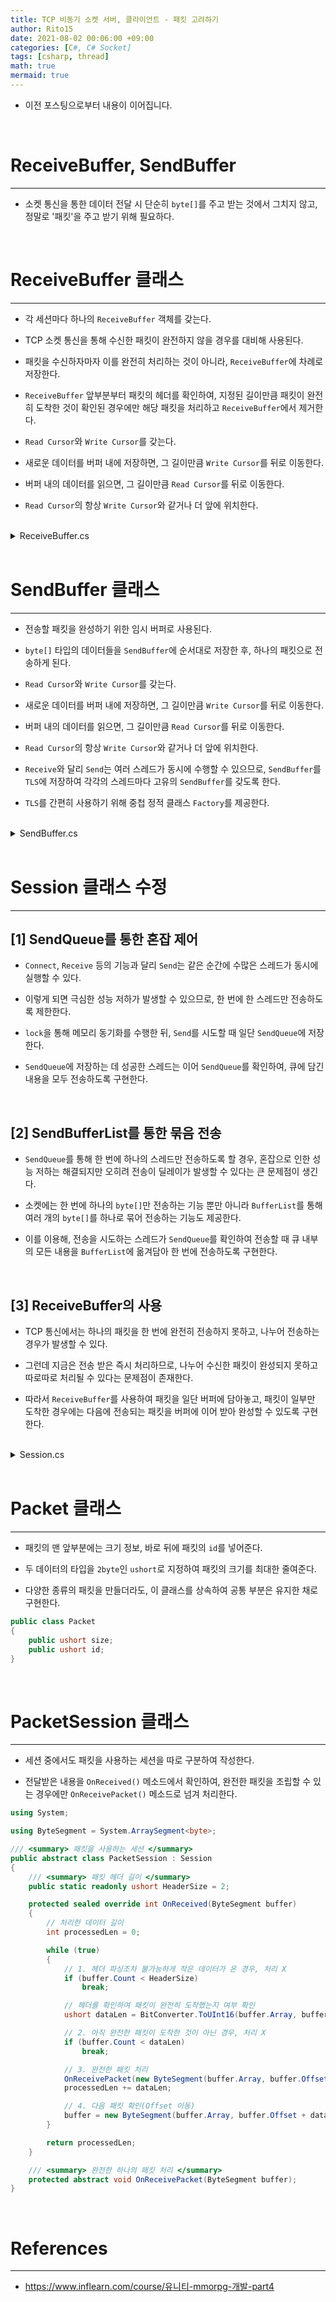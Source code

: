 ```yaml
---
title: TCP 비동기 소켓 서버, 클라이언트 - 패킷 고려하기
author: Rito15
date: 2021-08-02 00:06:00 +09:00
categories: [C#, C# Socket]
tags: [csharp, thread]
math: true
mermaid: true
---
```


* 이전 포스팅으로부터 내용이 이어집니다.

<br>

# ReceiveBuffer, SendBuffer
---

- 소켓 통신을 통한 데이터 전달 시 단순히 `byte[]`를 주고 받는 것에서 그치지 않고, 정말로 '패킷'을 주고 받기 위해 필요하다.


<br>

# ReceiveBuffer 클래스
---

- 각 세션마다 하나의 `ReceiveBuffer` 객체를 갖는다.

- TCP 소켓 통신을 통해 수신한 패킷이 완전하지 않을 경우를 대비해 사용된다.

- 패킷을 수신하자마자 이를 완전히 처리하는 것이 아니라, `ReceiveBuffer`에 차례로 저장한다.

- `ReceiveBuffer` 앞부분부터 패킷의 헤더를 확인하여, 지정된 길이만큼 패킷이 완전히 도착한 것이 확인된 경우에만 해당 패킷을 처리하고 `ReceiveBuffer`에서 제거한다.

- `Read Cursor`와 `Write Cursor`를 갖는다.

- 새로운 데이터를 버퍼 내에 저장하면, 그 길이만큼 `Write Cursor`를 뒤로 이동한다.

- 버퍼 내의 데이터를 읽으면, 그 길이만큼 `Read Cursor`를 뒤로 이동한다.

- `Read Cursor`의 항상 `Write Cursor`와 같거나 더 앞에 위치한다.

<br>

<details>
<summary markdown="span"> 
ReceiveBuffer.cs
</summary>

```cs
using System;

/// <summary> 수신된 패킷을 완성하기 위한 임시 버퍼 </summary>
public class ReceiveBuffer
{
    // * Example
    // [][][][r][][][][w][][] Read : 3, Write : 7
    //       [r][][][]        Readable Size   : 4
    //                [w][][] Writable Size   : 3
    private byte[] _buffer;

    private int _readPos;
    private int _writePos;
    private int _bufferSize;

    public ReceiveBuffer(int bufferSize)
    {
        _bufferSize = bufferSize;
        _buffer = new byte[bufferSize];
    }

    /// <summary> 읽을 수 있는 실제 데이터 길이 </summary>
    public int ReadableSize => _writePos - _readPos;

    /// <summary> 새롭게 쓸 수 있는 여유 버퍼 길이 </summary>
    public int WritableSize => _bufferSize - _writePos;

    /// <summary> 읽을 수 있는 실제 데이터 영역 </summary>
    public ArraySegment<byte> ReadableSegment
    {
        get => new ArraySegment<byte>(_buffer, _readPos, ReadableSize);
    }

    /// <summary> 새로운 데이터를 작성할 수 있는 빈 영역 </summary>
    public ArraySegment<byte> WritableSegment
    {
        get => new ArraySegment<byte>(_buffer, _writePos, WritableSize);
    }

    /// <summary> Read, Write 커서를 모두 맨 앞으로 당겨오기 </summary>
    public void Refresh()
    {
        int dataSize = ReadableSize;

        // readPos, writePos가 같은 위치에 있는 경우
        // 잔여 데이터 건들 필요 없이 두 커서만 모두 가장 앞으로 이동
        if (dataSize == 0)
        {
            _readPos = _writePos = 0;
        }
        // 읽을 수 있는 데이터가 존재할 경우
        else
        {
            // _readPos로부터 dataSize만큼의 길이를 시작 위치(Offset)로 복사
            Array.Copy(_buffer, _readPos, _buffer, 0, dataSize);

            // 커서 위치를 앞으로 당겨주기
            _readPos = 0;
            _writePos = dataSize;
        }
    }

    /// <summary> 원하는 크기만큼 읽을 수 있는지 여부 </summary>
    public bool IsReadable(int desiredSize)
    {
        return desiredSize >= ReadableSize;
    }

    /// <summary> 원하는 크기만큼 쓸 수 있는지 여부 </summary>
    public bool IsWritable(int desiredSize)
    {
        return desiredSize >= WritableSize;
    }

    /// <summary> 입력한 길이만큼 Read 커서를 이동시키고, 성공 여부 반환 </summary>
    public bool OnRead(int numOfBytes)
    {
        if (numOfBytes > ReadableSize)
            return false;

        _readPos += numOfBytes;
        return true;
    }

    /// <summary> 입력한 길이만큼 Write 커서를 이동시키고, 성공 여부 반환 </summary>
    public bool OnWrite(int numOfBytes)
    {
        if (numOfBytes > WritableSize)
            return false;

        _writePos += numOfBytes;
        return true;
    }
}

public class ReceiveBufferException : Exception
{
    private readonly string _message;
    public override string Message => _message;

    public ReceiveBufferException(string msg)
    {
        _message = msg;
    }
}
```

</details>

<br>


# SendBuffer 클래스
---

- 전송할 패킷을 완성하기 위한 임시 버퍼로 사용된다.

- `byte[]` 타입의 데이터들을 `SendBuffer`에 순서대로 저장한 후, 하나의 패킷으로 전송하게 된다.

- `Read Cursor`와 `Write Cursor`를 갖는다.

- 새로운 데이터를 버퍼 내에 저장하면, 그 길이만큼 `Write Cursor`를 뒤로 이동한다.

- 버퍼 내의 데이터를 읽으면, 그 길이만큼 `Read Cursor`를 뒤로 이동한다.

- `Read Cursor`의 항상 `Write Cursor`와 같거나 더 앞에 위치한다.

- `Receive`와 달리 `Send`는 여러 스레드가 동시에 수행할 수 있으므로, `SendBuffer`를 `TLS`에 저장하여 각각의 스레드마다 고유의 `SendBuffer`를 갖도록 한다.

- `TLS`를 간편히 사용하기 위해 중첩 정적 클래스 `Factory`를 제공한다.

<br>

<details>
<summary markdown="span"> 
SendBuffer.cs
</summary>

```cs
using System;
using System.Collections.Generic;
using System.Threading;

using ByteSegment = System.ArraySegment<byte>;

/// <summary> 전송 시 패킷을 조립하기 위한 임시 버퍼 </summary>
public class SendBuffer
{
    /// <summary> Send Buffer를 TLS로 간편히 제공하기 위한 정적 클래스 </summary>
    public static class Factory
    {
        public static ThreadLocal<SendBuffer> CurrentBuffer = new ThreadLocal<SendBuffer>(() => null);

        public static int ChunkSize { get; set; } = 4096 * 100;

        /// <summary> 버퍼에 새로운 데이터 작성하기 </summary>
        public static void Write(byte[] data)
        {
            // 초기 접근 시 버퍼 새로 생성
            if (CurrentBuffer.Value == null)
                CurrentBuffer.Value = new SendBuffer(ChunkSize);

            // 여유 공간이 없는 경우 버퍼 새로 생성
            if (CurrentBuffer.Value.CheckWritableSize(data.Length) == false)
                CurrentBuffer.Value = new SendBuffer(ChunkSize);

            // 버퍼에 쓰기
            CurrentBuffer.Value.Write(data);
        }

        public static void Write(params byte[][] data)
        {
            foreach (var item in data)
            {
                Write(item);
            }
        }

        /// <summary> 버퍼에서 읽을 수 있는 모든 데이터 읽어오기 </summary>
        public static ByteSegment Read()
        {
            if (CurrentBuffer.Value == null)
                throw new InvalidOperationException($"Read 이전에 Write를 먼저 수행해야 합니다.");

            return CurrentBuffer.Value.Read();
        }
    }

    // [][][r][][][][w][][][]
    private readonly byte[] _buffer;
    private int _readPos;
    private int _writePos;

    /// <summary> 데이터를 새롭게 추가할 수 있는 여유 공간 </summary>
    public int WritableSize => _buffer.Length - _writePos;

    /// <summary> 데이터를 읽을 수 있는 길이 </summary>
    public int ReadableSize => _writePos - _readPos;

    public SendBuffer(int bufferSize)
    {
        _buffer = new byte[bufferSize];
        _readPos = _writePos = 0;
    }

    /// <summary> 해당 길이만큼 버퍼에 쓸 수 있는지 검사 </summary>
    public bool CheckWritableSize(int len)
    {
        return WritableSize >= len;
    }

    /// <summary> Send Buffer에 새로운 데이터 작성하기 </summary>
    public void Write(byte[] data)
    {
        int len = data.Length;
        if (len > WritableSize)
            throw new ArgumentOutOfRangeException($"Send Buffer에 쓰려는 데이터의 길이({len})가" +
                $" 버퍼의 여유 길이({_buffer.Length})보다 큽니다.");

        // Write Pos부터 len 길이만큼 버퍼에 쓰기
        Array.Copy(data, 0, _buffer, _writePos, len);

        // Write Pos 이동
        _writePos += len;
    }

    /// <summary> 버퍼에 가장 최근에 작성된 데이터 모두 읽어오기 </summary>
    public ByteSegment Read()
    {
        if (ReadableSize <= 0)
            throw new IndexOutOfRangeException($"Send Buffer에서 읽을 수 있는 데이터가 없습니다." +
                $" (Read Pos : {_readPos}, Write Pos : {_writePos})");

        // 이전의 데이터 캐싱
        int readPos = _readPos;
        int readableSize = ReadableSize;

        // Read Pos 이동
        _readPos = _writePos;

        return new ByteSegment(_buffer, readPos, readableSize);
    }
}
```

</details>

<br>


# Session 클래스 수정
---

## **[1] SendQueue를 통한 혼잡 제어**

- `Connect`, `Receive` 등의 기능과 달리 `Send`는 같은 순간에 수많은 스레드가 동시에 실행할 수 있다.

- 이렇게 되면 극심한 성능 저하가 발생할 수 있으므로, 한 번에 한 스레드만 전송하도록 제한한다.

- `lock`을 통해 메모리 동기화를 수행한 뒤, `Send`를 시도할 때 일단 `SendQueue`에 저장한다.

- `SendQueue`에 저장하는 데 성공한 스레드는 이어 `SendQueue`를 확인하여, 큐에 담긴 내용을 모두 전송하도록 구현한다.

<br>

## **[2] SendBufferList를 통한 묶음 전송**

- `SendQueue`를 통해 한 번에 하나의 스레드만 전송하도록 할 경우, 혼잡으로 인한 성능 저하는 해결되지만 오히려 전송이 딜레이가 발생할 수 있다는 큰 문제점이 생긴다.

- 소켓에는 한 번에 하나의 `byte[]`만 전송하는 기능 뿐만 아니라 `BufferList`를 통해 여러 개의 `byte[]`를 하나로 묶어 전송하는 기능도 제공한다.

- 이를 이용해, 전송을 시도하는 스레드가 `SendQueue`를 확인하여 전송할 때 큐 내부의 모든 내용을 `BufferList`에 옮겨담아 한 번에 전송하도록 구현한다.

<br>

## **[3] ReceiveBuffer의 사용**

- TCP 통신에서는 하나의 패킷을 한 번에 완전히 전송하지 못하고, 나누어 전송하는 경우가 발생할 수 있다.

- 그런데 지금은 전송 받은 즉시 처리하므로, 나누어 수신한 패킷이 완성되지 못하고 따로따로 처리될 수 있다는 문제점이 존재한다.

- 따라서 `ReceiveBuffer`를 사용하여 패킷을 일단 버퍼에 담아놓고, 패킷이 일부만 도착한 경우에는 다음에 전송되는 패킷을 버퍼에 이어 받아 완성할 수 있도록 구현한다.

<br>


<details>
<summary markdown="span"> 
Session.cs
</summary>

```cs
using System;
using System.Collections.Generic;
using System.Linq;
using System.Text;
using System.Threading;
using System.Threading.Tasks;

using System.Net;
using System.Net.Sockets;

using ByteSegment = System.ArraySegment<byte>;

public abstract class Session
{
    private const int TRUE = 1;
    private const int FALSE = 0;

    private Socket _socket;
    private int _isConnected;

    // Sending Fields
    private SocketAsyncEventArgs _sendArgs;
    private Queue<ByteSegment> _sendQueue;     // 동시 전송 방지를 위한 큐
    private List<ByteSegment> _sendBufferList; // 묶음 전송을 위한 리스트
    private object _sendLock;

    // Receiving Fields
    private SocketAsyncEventArgs _recvArgs;
    private ReceiveBuffer _recvBuffer;

    // Event Handlers
    protected abstract void OnConnected(EndPoint endPoint);
    protected abstract void OnDisconnected(EndPoint endPoint);
    protected abstract int OnReceived(ByteSegment buffer);
    protected abstract void OnSent(ByteSegment buffer);

    public Session()
    {
        _isConnected = FALSE;

        _sendLock = new object();
        _sendQueue = new Queue<ByteSegment>(8);
        _sendBufferList = new List<ByteSegment>(8);

        _recvBuffer = new ReceiveBuffer(1024);
    }
    /***********************************************************************
    *                               Public Methods
    ***********************************************************************/
    #region .

    public void Init(Socket socket)
    {
        _socket = socket;
        _isConnected = TRUE;

        // Receive
        _recvArgs = new SocketAsyncEventArgs();
        _recvArgs.Completed += OnReceiveCompleted;
        //_recvArgs.SetBuffer(new byte[1024], 0, 1024);

        BeginReceive();

        // Send
        _sendArgs = new SocketAsyncEventArgs();
        _sendArgs.Completed += OnSendCompleted;

        // 연결 완료 통보하기
        // 반드시 Init 끝자락에서 호출
        OnConnected(socket.RemoteEndPoint);
    }

    /// <summary> 대상 소켓과의 연결 종료하기 </summary>
    public void Disconnect()
    {
        // 이미 연결이 끊긴 경우 확인
        if (Interlocked.Exchange(ref _isConnected, FALSE) == FALSE)
            return;

        OnDisconnected(_socket.RemoteEndPoint);

        _socket.Shutdown(SocketShutdown.Both);
        _socket.Close();
    }

    /// <summary> 연결된 대상 소켓에 데이터 전송하기 </summary>
    public void Send(ByteSegment sendBuffer)
    {
        lock (_sendLock)
        {
            _sendQueue.Enqueue(sendBuffer);

            // Send를 수행 중인 스레드가 없을 경우, Send 수행
            if (_sendBufferList.Count == 0)
                BeginSend();
        }
    }

    /// <summary> UTF-8 인코딩으로 메시지 전송하기 </summary>
    public void SendUTF8String(string message)
    {
        byte[] sendBuffer = Encoding.UTF8.GetBytes(message);
        Send(new ByteSegment(sendBuffer, 0, sendBuffer.Length));
    }
    #endregion
    /***********************************************************************
    *                               Protected Methods
    ***********************************************************************/
    #region .
    protected string GetTimeStamp()
    {
        return DateTime.Now.ToString("[HH:mm:ss]");
    }
    #endregion
    /***********************************************************************
    *                               Send Methods
    ***********************************************************************/
    #region .
    private void BeginSend()
    {
        // 1. Send Queue -> Buffer List에 모두 옮겨 담기
        //_sendBufferList.Clear(); -> OnSendCompleted()에서 호출
        while (_sendQueue.Count > 0)
        {
            ByteSegment buffer = _sendQueue.Dequeue();
            _sendBufferList.Add(buffer);
        }
        _sendArgs.BufferList = _sendBufferList;

        // 2. Send 수행
        bool pending = true;
        try
        {
            pending = _socket.SendAsync(_sendArgs);
        }
        catch (ObjectDisposedException)
        {
            Console.WriteLine($"대상이 연결을 강제로 종료하였습니다.");
            Disconnect();
        }

        if (pending == false)
        {
            // 즉시 수행되는 경우
            OnSendCompleted(null, _sendArgs);
        }
    }

    private void OnSendCompleted(object sender, SocketAsyncEventArgs args)
    {
        lock (_sendLock)
        {
            int byteTransferred = args.BytesTransferred;

            if (byteTransferred > 0 && args.SocketError == SocketError.Success)
            {
                try
                {
                    foreach (var buffer in _sendBufferList)
                    {
                        OnSent(buffer);
                    }

                    // 버퍼 리스트 비워주기(Send 수행 종료를 알리는 것과 상통)
                    _sendBufferList.Clear();

                    // 큐에 버퍼가 더 남아있으면 Send 이어서 수행
                    if (_sendQueue.Count > 0)
                    {
                        Console.WriteLine($"QUEUE IS NOT EMPTY : {_sendQueue.Count}");
                        BeginSend();
                    }
                }
                catch (Exception e)
                {
                    Console.WriteLine($"{nameof(OnSendCompleted)}() Error : {e}");
                }
            }
            else
            {
                string msg = $"{nameof(OnSendCompleted)}() Error : "
                    + $"Byte Transferred [{byteTransferred}], "
                    + $"Error Type [{args.SocketError}]\n";
                Console.WriteLine(msg);

                Disconnect(); // 소켓 에러 발생 시 세션 종료
            }
        }
    }
    #endregion
    /***********************************************************************
    *                               Receive Methods
    ***********************************************************************/
    #region .
    // NOTE : Receive는 한 번의 수신이 완료되어야만 다음 수신을 준비하므로
    //        스레드 동기화 필요 X
    private void BeginReceive()
    {
        // 1. Receive Buffer의 여유 공간 참조
        _recvBuffer.Refresh();
        ByteSegment segment = _recvBuffer.WritableSegment;
        _recvArgs.SetBuffer(segment.Array, segment.Offset, segment.Count);

        // 2. Receive 수행
        bool pending = _socket.ReceiveAsync(_recvArgs);
        if (pending == false)
        {
            // 즉시 수행되는 경우
            OnReceiveCompleted(null, _recvArgs);
        }
    }

    private void OnReceiveCompleted(object sender, SocketAsyncEventArgs args)
    {
        int byteTransferred = args.BytesTransferred;

        if (byteTransferred > 0 && args.SocketError == SocketError.Success)
        {
            try
            {
                // 1. Receive Buffer의 Write 커서 이동
                if (_recvBuffer.OnWrite(byteTransferred) == false)
                {
                    throw new ReceiveBufferException($"버퍼에 쓸 수 있는 잔여 공간이 없습니다 - " +
                        $"Writable Size : {_recvBuffer.WritableSize}, Byte Transferred : {byteTransferred}");
                }

                // 2. 컨텐츠 쪽에 데이터를 넘겨주고, 처리된 데이터 길이 반환받기
                // OnReceived() 메소드에서 패킷을 분석하여, 불완전한 패킷인 경우 0을 반환한다.
                int processedLen = OnReceived(_recvBuffer.ReadableSegment);
                if (processedLen < 0 || processedLen > _recvBuffer.ReadableSize)
                {
                    throw new ReceiveBufferException($"버퍼를 읽는 데 실패하였습니다 - " +
                        $"Readable Size : {_recvBuffer.ReadableSize}, 읽으려는 길이 : {processedLen}");
                }

                // 3. 처리된 데이터 길이만큼 Receive Buffer의 Read 커서 이동
                if (_recvBuffer.OnRead(processedLen) == false)
                {
                    throw new ReceiveBufferException($"버퍼에서 읽을 수 있는 데이터 길이보다 입력한 길이가 더 큽니다 - " +
                        $"Readable Size : {_recvBuffer.ReadableSize}, 읽으려는 길이 : {processedLen}");
                }

                // Receive 재시작
                BeginReceive();
            }
            catch (Exception e)
            {
                Console.WriteLine($"{nameof(OnReceiveCompleted)}() Error : {e}");
                Disconnect();
            }
        }
        else
        {
            string msg = $"{nameof(OnReceiveCompleted)}() Error : "
                    + $"Byte Transferred [{byteTransferred}], "
                    + $"Error Type [{args.SocketError}]\n";
            Console.WriteLine(msg);

            Disconnect(); // 소켓 에러 발생 시 세션 종료
        }
    }
    #endregion

}
```

</details>


<br>

# Packet 클래스
---

- 패킷의 맨 앞부분에는 크기 정보, 바로 뒤에 패킷의 `id`를 넣어준다.

- 두 데이터의 타입을 `2byte`인 `ushort`로 지정하여 패킷의 크기를 최대한 줄여준다.

- 다양한 종류의 패킷을 만들더라도, 이 클래스를 상속하여 공통 부분은 유지한 채로 구현한다.

```cs
public class Packet
{
    public ushort size;
    public ushort id;
}
```

<br>


# PacketSession 클래스
---

- 세션 중에서도 패킷을 사용하는 세션을 따로 구분하여 작성한다.

- 전달받은 내용을 `OnReceived()` 메소드에서 확인하여, 완전한 패킷을 조립할 수 있는 경우에만 `OnReceivePacket()` 메소드로 넘겨 처리한다.


```cs
using System;

using ByteSegment = System.ArraySegment<byte>;

/// <summary> 패킷을 사용하는 세션 </summary>
public abstract class PacketSession : Session
{
    /// <summary> 패킷 헤더 길이 </summary>
    public static readonly ushort HeaderSize = 2;

    protected sealed override int OnReceived(ByteSegment buffer)
    {
        // 처리한 데이터 길이
        int processedLen = 0;

        while (true)
        {
            // 1. 헤더 파싱조차 불가능하게 작은 데이터가 온 경우, 처리 X
            if (buffer.Count < HeaderSize)
                break;

            // 헤더를 확인하여 패킷이 완전히 도착했는지 여부 확인
            ushort dataLen = BitConverter.ToUInt16(buffer.Array, buffer.Offset);

            // 2. 아직 완전한 패킷이 도착한 것이 아닌 경우, 처리 X
            if (buffer.Count < dataLen)
                break;

            // 3. 완전한 패킷 처리
            OnReceivePacket(new ByteSegment(buffer.Array, buffer.Offset, dataLen));
            processedLen += dataLen;

            // 4. 다음 패킷 확인(Offset 이동)
            buffer = new ByteSegment(buffer.Array, buffer.Offset + dataLen, buffer.Count - dataLen);
        }

        return processedLen;
    }

    /// <summary> 완전한 하나의 패킷 처리 </summary>
    protected abstract void OnReceivePacket(ByteSegment buffer);
}
```

<br>

# References
---
- <https://www.inflearn.com/course/유니티-mmorpg-개발-part4>







